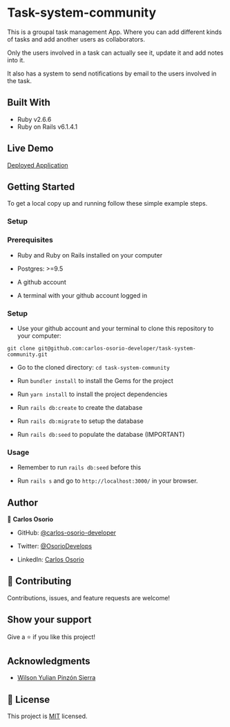 # Task-system-community

This is a groupal task management App. Where you can add different kinds of tasks and add another users as collaborators.

Only the users involved in a task can actually see it, update it and add notes into it.

It also has a system to send notifications by email to the users involved in the task.

## Built With

- Ruby v2.6.6
- Ruby on Rails v6.1.4.1

## Live Demo

[Deployed Application](https://task-sys-community.herokuapp.com/)


## Getting Started

To get a local copy up and running follow these simple example steps.

### Setup

### Prerequisites

- Ruby and Ruby on Rails installed on your computer

- Postgres: >=9.5

- A github account

- A terminal with your github account logged in

### Setup

- Use your github account and your terminal to clone this repository to your computer:

`git clone git@github.com:carlos-osorio-developer/task-system-community.git`

- Go to the cloned directory:
`cd task-system-community`

- Run `bundler install` to install the Gems for the project

- Run `yarn install` to install the project dependencies

- Run `rails db:create` to create the database

- Run `rails db:migrate` to setup the database

- Run `rails db:seed` to populate the database (IMPORTANT)

### Usage

* Remember to run `rails db:seed` before this

- Run `rails s` and go to `http://localhost:3000/` in your browser.


## Author

👤 **Carlos Osorio**

- GitHub: [@carlos-osorio-developer](https://github.com/carlos-osorio-developer)

- Twitter: [@OsorioDevelops](hhttps://twitter.com/@OsorioDevelops)

- LinkedIn: [Carlos Osorio](https://www.linkedin.com/in/carlos-osorio-developer/)
​
## 🤝 Contributing

Contributions, issues, and feature requests are welcome!

## Show your support


Give a ⭐️ if you like this project!


## Acknowledgments

- [Wilson Yulian Pinzón Sierra](https://github.com/yulianps)

## 📝 License

This project is [MIT](./MIT.md) licensed.
